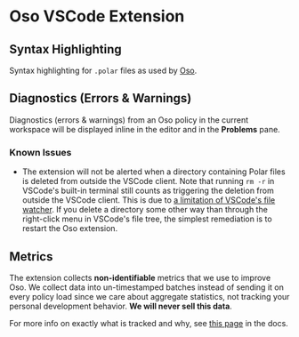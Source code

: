 # Oso VSCode Extension

## Syntax Highlighting

Syntax highlighting for `.polar` files as used by [Oso](https://www.osohq.com).

## Diagnostics (Errors & Warnings)

Diagnostics (errors & warnings) from an Oso policy in the current workspace
will be displayed inline in the editor and in the **Problems** pane.

### Known Issues

- The extension will not be alerted when a directory containing Polar files is
  deleted from outside the VSCode client. Note that running `rm -r` in VSCode's
  built-in terminal still counts as triggering the deletion from outside the
  VSCode client. This is due to [a limitation of VSCode's file watcher][60813].
  If you delete a directory some other way than through the right-click menu in
  VSCode's file tree, the simplest remediation is to restart the Oso extension.

[60813]: https://github.com/microsoft/vscode/issues/60813

## Metrics

The extension collects **non-identifiable** metrics that we use to improve Oso.
We collect data into un-timestamped batches instead of sending it on every
policy load since we care about aggregate statistics, not tracking your
personal development behavior. **We will never sell this data**.

For more info on exactly what is tracked and why, see [this page][docs] in the
docs.

[docs]: https://docs.osohq.com/reference/tooling/ide/metrics.html
